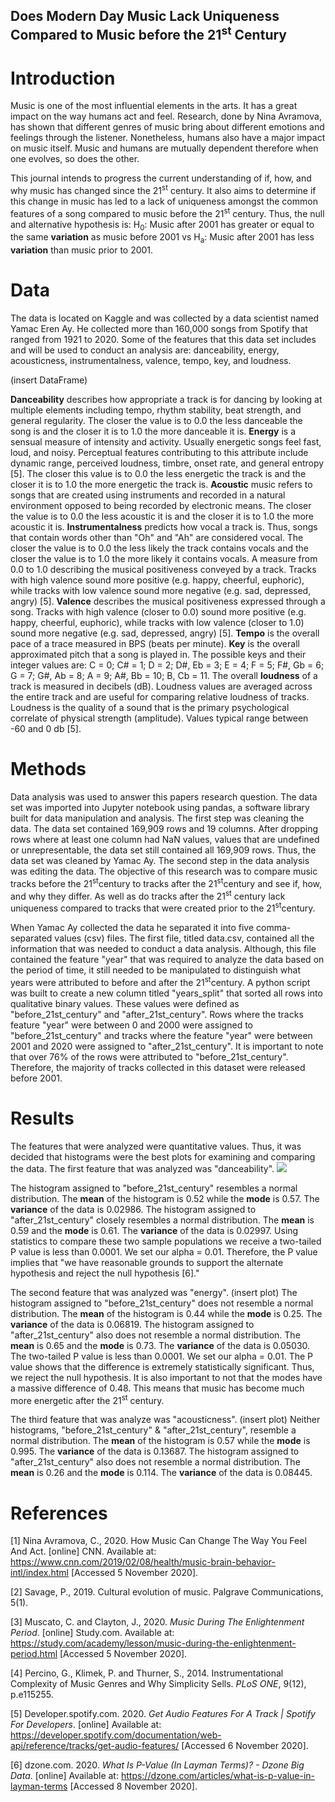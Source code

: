 ## Does Modern Day Music Lack Uniqueness Compared to Music before the 21<sup>st</sup> Century

# Introduction
Music is one of the most influential elements in the arts. It has a great impact on the way humans act and feel. Research, done by Nina Avramova, has shown that different genres of music bring about different emotions and feelings through the listener. Nonetheless, humans also have a major impact on music itself. Music and humans are mutually dependent therefore when one evolves, so does the other. 

This journal intends to progress the current understanding of if, how, and why music has changed since the 21<sup>st</sup> century. It also aims to determine if this change in music has led to a lack of uniqueness amongst the common features of a song compared to music before the 21<sup>st</sup> century. Thus, the null and alternative hypothesis is: H<sub>0</sub>: Music after 2001 has greater or equal to the same **variation** as music before 2001 vs H<sub>a</sub>: Music after 2001 has less **variation** than music prior to 2001. 
# Data
The data is located on Kaggle and was collected by a data scientist named Yamac Eren Ay. He collected more than 160,000 songs from Spotify that ranged from 1921 to 2020. Some of the features that this data set includes and will be used to conduct an analysis are: danceability, energy, acousticness, instrumentalness, valence, tempo, key, and loudness.  

(insert DataFrame)

**Danceability** describes how appropriate a track is for dancing by looking at multiple elements including tempo, rhythm stability, beat strength, and general regularity. The closer the value is to 0.0 the less danceable the song is and the closer it is to 1.0 the more danceable it is. **Energy** is a sensual measure of intensity and activity. Usually energetic songs feel fast, loud, and noisy. Perceptual features contributing to this attribute include dynamic range, perceived loudness, timbre, onset rate, and general entropy [5]. The closer this value is to 0.0 the less energetic the track is and the closer it is to 1.0 the more energetic the track is. **Acoustic** music refers to songs that are created using instruments and recorded in a natural environment opposed to being recorded by electronic means. The closer the value is to 0.0 the less acoustic it is and the closer it is to 1.0 the more acoustic it is. **Instrumentalness** predicts how vocal a track is. Thus, songs that contain words other than "Oh" and "Ah" are considered vocal. The closer the value is to 0.0 the less likely the track contains vocals and the closer the value is to 1.0 the more likely it contains vocals. A measure from 0.0 to 1.0 describing the musical positiveness conveyed by a track. Tracks with high valence sound more positive (e.g. happy, cheerful, euphoric), while tracks with low valence sound more negative (e.g. sad, depressed, angry) [5]. **Valence** describes the musical positiveness expressed through a song. Tracks with high valence (closer to 0.0) sound more positive (e.g. happy, cheerful, euphoric), while tracks with low valence (closer to 1.0) sound more negative (e.g. sad, depressed, angry) [5]. **Tempo** is the overall pace of a trace measured in BPS (beats per minute). **Key** is the overall approximated pitch that a song is played in. The possible keys and their integer values are: C = 0; C# = 1; D = 2; D#, Eb = 3; E = 4; F = 5; F#, Gb = 6; G = 7; G#, Ab = 8; A = 9; A#, Bb = 10; B, Cb = 11. The overall **loudness** of a track is measured in decibels (dB). Loudness values are averaged across the entire track and are useful for comparing relative loudness of tracks. Loudness is the quality of a sound that is the primary psychological correlate of physical strength (amplitude). Values typical range between -60 and 0 db [5].
# Methods
Data analysis was used to answer this papers research question. The data set was imported into Jupyter notebook using pandas, a software library built for data manipulation and analysis. The first step was cleaning the data. The data set contained 169,909 rows and 19 columns. After dropping rows where at least one column had NaN values, values that are undefined or unrepresentable, the data set still contained all 169,909 rows. Thus, the data set was cleaned by Yamac Ay. The second step in the data analysis was editing the data. The objective of this research was to compare music tracks before the 21<sup>st</sup>century to tracks after the 21<sup>st</sup>century and see if, how, and why they differ. As well as do tracks after the 21<sup>st</sup> century lack uniqueness compared to tracks that were created prior to the 21<sup>st</sup>century. 

When Yamac Ay collected the data he separated it into five comma-separated values (csv) files. The first file, titled data.csv, contained all the information that was needed to conduct a data analysis. Although, this file contained the feature "year" that was required to analyze the data based on the period of time, it still needed to be manipulated to distinguish what years were attributed to before and after the 21<sup>st</sup>century. A python script was built to create a new column titled "years_split" that sorted all rows into qualitative binary values. These values were defined as "before_21st_century" and "after_21st_century". Rows where the tracks feature "year" were between 0 and 2000 were assigned to "before_21st_century" and tracks where the feature "year" were between 2001 and 2020 were assigned to "after_21st_century". It is important to note that over 76% of the rows were attributed to "before_21st_century". Therefore, the majority of tracks collected in this dataset were released before 2001. 

# Results
The features that were analyzed were quantitative values. Thus, it was decided that histograms were the best plots for examining and comparing the data. The first feature that was analyzed was "danceability".  ![](/Users/rayadams/Documents/GitHub/fa20-523-333/images/danceability_histogram_before_and_after_21stcentury.png)   

The histogram assigned to "before_21st_century" resembles a normal distribution. The **mean** of the histogram is 0.52 while the **mode** is 0.57. The **variance** of the data is 0.02986. The histogram assigned to "after_21st_century" closely resembles a normal distribution. The **mean** is 0.59 and the **mode** is 0.61. The **variance** of the data is 0.02997. Using statistics to compare these two sample populations we receive a two-tailed P value is less than 0.0001. We set our alpha = 0.01. Therefore, the P value implies that "we have reasonable grounds to support the alternate hypothesis and reject the null hypothesis [6]." 

The second feature that was analyzed was "energy". (insert plot) The histogram assigned to "before_21st_century" does not resemble a normal distribution. The **mean** of the histogram is 0.44 while the **mode** is 0.25. The **variance** of the data is 0.06819. The histogram assigned to "after_21st_century" also does not resemble a normal distribution. The **mean** is  0.65 and the **mode** is 0.73. The **variance** of the data is 0.05030. The two-tailed P value is less than 0.0001. We set our alpha = 0.01. The P value shows that the difference is extremely statistically significant. Thus, we reject the null hypothesis. It is also important to not that the modes have a massive difference of 0.48. This means that music has become much more energetic after the 21<sup>st</sup> century. 

The third feature that was analyze was "acousticness". (insert plot) Neither histograms, "before_21st_century" & "after_21st_century", resemble a normal distribution. The **mean** of the histogram is 0.57 while the **mode** is 0.995. The **variance** of the data is 0.13687. The histogram assigned to "after_21st_century" also does not resemble a normal distribution. The **mean** is  0.26 and the **mode** is 0.114. The **variance** of the data is 0.08445.

# References
[1] Nina Avramova, C., 2020. How Music Can Change The Way You Feel And Act. [online] CNN. Available at: <https://www.cnn.com/2019/02/08/health/music-brain-behavior-intl/index.html> [Accessed 5 November 2020].

[2] Savage, P., 2019. Cultural evolution of music. Palgrave Communications, 5(1).

[3] Muscato, C. and Clayton, J., 2020. _Music During The Enlightenment Period_. [online] Study.com. Available at: <https://study.com/academy/lesson/music-during-the-enlightenment-period.html> [Accessed 5 November 2020].

[4] Percino, G., Klimek, P. and Thurner, S., 2014. Instrumentational Complexity of Music Genres and Why Simplicity Sells. _PLoS ONE_, 9(12), p.e115255.

[5] Developer.spotify.com. 2020. _Get Audio Features For A Track | Spotify For Developers_. [online] Available at: <https://developer.spotify.com/documentation/web-api/reference/tracks/get-audio-features/> [Accessed 6 November 2020].

[6] dzone.com. 2020. _What Is P-Value (In Layman Terms)? - Dzone Big Data_. [online] Available at: <https://dzone.com/articles/what-is-p-value-in-layman-terms> [Accessed 8 November 2020].
